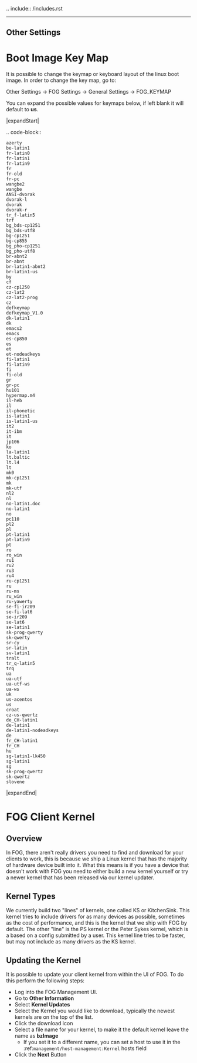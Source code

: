 .. include:: /includes.rst

--------------
Other Settings
--------------

Boot Image Key Map
==================

It is possible to change the keymap or keyboard layout of the linux boot image.  In order to change the key map, go to:

 Other Settings -> FOG Settings -> General Settings -> FOG_KEYMAP

You can expand the possible values for keymaps below, if left blank it will default to **us**.

|expandStart|

.. code-block:: 

    azerty 
    be-latin1 
    fr-latin0 
    fr-latin1 
    fr-latin9 
    fr 
    fr-old 
    fr-pc 
    wangbe2 
    wangbe 
    ANSI-dvorak 
    dvorak-l 
    dvorak 
    dvorak-r 
    tr_f-latin5 
    trf 
    bg_bds-cp1251 
    bg_bds-utf8 
    bg-cp1251 
    bg-cp855 
    bg_pho-cp1251 
    bg_pho-utf8 
    br-abnt2 
    br-abnt 
    br-latin1-abnt2 
    br-latin1-us 
    by 
    cf 
    cz-cp1250 
    cz-lat2 
    cz-lat2-prog 
    cz 
    defkeymap 
    defkeymap_V1.0 
    dk-latin1 
    dk 
    emacs2 
    emacs 
    es-cp850 
    es 
    et 
    et-nodeadkeys 
    fi-latin1 
    fi-latin9 
    fi 
    fi-old 
    gr 
    gr-pc 
    hu101 
    hypermap.m4 
    il-heb 
    il 
    il-phonetic 
    is-latin1 
    is-latin1-us 
    it2 
    it-ibm 
    it 
    jp106 
    ko 
    la-latin1 
    lt.baltic 
    lt.l4 
    lt 
    mk0 
    mk-cp1251 
    mk 
    mk-utf 
    nl2 
    nl 
    no-latin1.doc 
    no-latin1 
    no 
    pc110 
    pl2 
    pl 
    pt-latin1 
    pt-latin9 
    pt 
    ro 
    ro_win 
    ru1 
    ru2 
    ru3 
    ru4 
    ru-cp1251 
    ru 
    ru-ms 
    ru_win 
    ru-yawerty 
    se-fi-ir209 
    se-fi-lat6 
    se-ir209 
    se-lat6 
    se-latin1 
    sk-prog-qwerty 
    sk-qwerty 
    sr-cy 
    sr-latin 
    sv-latin1 
    tralt 
    tr_q-latin5 
    trq 
    ua 
    ua-utf 
    ua-utf-ws 
    ua-ws 
    uk 
    us-acentos 
    us 
    croat 
    cz-us-qwertz 
    de_CH-latin1 
    de-latin1 
    de-latin1-nodeadkeys 
    de 
    fr_CH-latin1 
    fr_CH 
    hu 
    sg-latin1-lk450 
    sg-latin1 
    sg 
    sk-prog-qwertz 
    sk-qwertz 
    slovene

|expandEnd|
   

FOG Client Kernel
=================

Overview
--------
 
In FOG, there aren't really drivers you need to find and download for your clients to work, 
this is because we ship a Linux kernel that has the majority of hardware device built into it.
What this means is if you have a device that doesn't work with FOG you need to either
build a new kernel yourself or try a newer kernel that has been released via our kernel updater.


Kernel Types
------------

We currently build two "lines" of kernels, one called KS or KitchenSink.
This kernel tries to include drivers for as many devices as possible, sometimes as the cost of performance,
and this is the kernel that we ship with FOG by default.
The other "line" is the PS kernel or the Peter Sykes kernel, which is a based on a config submitted by a user.
This kernel line tries to be faster, but may not include as many drivers as the KS kernel.

Updating the Kernel
-------------------

It is possible to update your client kernel from within the UI of FOG.
To do this perform the following steps:

- Log into the FOG Management UI.
- Go to **Other Information**
- Select **Kernel Updates**
- Select the Kernel you would like to download, typically the newest kernels are on the top of the list.
- Click the download icon
- Select a file name for your kernel, to make it the default kernel leave the name as **bzImage**
    - If you set it to a different name, you can set a host to use it in the :ref:`management/host-management:Kernel` hosts field
- Click the **Next** Button
